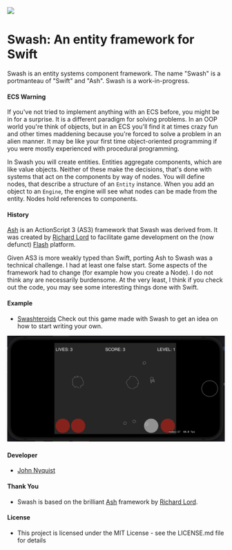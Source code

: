 <img src="https://./images/swash.png" width="400" />

# Swash: An entity framework for Swift

Swash is an entity systems component framework. The name "Swash" is a portmanteau of "Swift" and "Ash". Swash is a work-in-progress.

#### ECS Warning
If you've not tried to implement anything with an ECS before, you might be in for a surprise. It is a different paradigm for solving problems. In an OOP world you're think of objects, but in an ECS you'll find it at times crazy fun and other times maddening because you're forced to solve a problem in an alien manner. It may be like your first time object-oriented programming if you were mostly experienced with procedural programming. 

In Swash you will create entities. Entities aggregate components, which are like value objects. Neither of these make the decisions, that's done with systems that act on the components by way of nodes. You will define nodes, that describe a structure of an `Entity` instance. When you add an object to an `Engine`, the engine will see what nodes can be made from the entity. Nodes hold references to components. 

#### History
[Ash](https://github.com/richardlord/Ash) is an ActionScript 3 (AS3) framework that Swash was derived from. It was created by [Richard Lord](https://richardlord.net) to facilitate game development on the (now defunct) [Flash](https://www.adobe.com/products/flashplayer/end-of-life.html) platform.

Given AS3 is more weakly typed than Swift, porting Ash to Swash was a technical challenge. I had at least one false start. Some aspects of the framework had to change (for example how you create a Node). I do not think any are necessarily burdensome. At the very least, I think if you check out the code, you may see some interesting things done with Swift.

#### Example
- [Swashteroids](https://github.com/johnrnyquist/Swashteroids) Check out this game made with Swash to get an idea on how to start writing your own. 


![Swashteroids](images/swashteroids.png)


#### Developer
- [John Nyquist](https://linkedin.com/in/nyquist)


#### Thank You
- Swash is based on the brilliant [Ash](https://github.com/richardlord/Ash) framework by [Richard Lord](https://richardlord.net). 


#### License
- This project is licensed under the MIT License - see the LICENSE.md file for details
